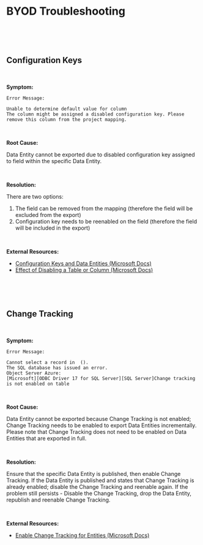 # BYOD Troubleshooting



<br />
<br />
<br />

<!--- Page Break --->
<div style="page-break-after: always"> 
<!--- Page Break --->



## Configuration Keys

<br />

**Symptom:**

```
Error Message:

Unable to determine default value for column
The column might be assigned a disabled configuration key. Please remove this column from the project mapping.
```

<br />

**Root Cause:**

Data Entity cannot be exported due to disabled configuration key assigned to field within the specific Data Entity.

<br />

**Resolution:**

There are two options:

1. The field can be removed from the mapping (therefore the field will be excluded from the export)
2. Configuration key needs to be reenabled on the field (therefore the field will be included in the export)

<br />

**External Resources:**

- [Configuration Keys and Data Entities (Microsoft Docs)](https://docs.microsoft.com/en-us/dynamics365/fin-ops-core/dev-itpro/data-entities/config-key-entities)
- [Effect of Disabling a Table or Column (Microsoft Docs)](https://docs.microsoft.com/en-us/dynamicsax-2012/developer/effect-of-disabling-a-table-or-column)



<br />
<br />
<br />

<!--- Page Break --->
<div style="page-break-after: always"> 
<!--- Page Break --->



## Change Tracking

<br />

**Symptom:**

```
Error Message:

Cannot select a record in  ().
The SQL database has issued an error.
Object Server Azure:
[Microsoft][ODBC Driver 17 for SQL Server][SQL Server]Change tracking is not enabled on table
```

<br />

**Root Cause:**

Data Entity cannot be exported because Change Tracking is not enabled; Change Tracking needs to be enabled to export Data Entities incrementally. Please note that Change Tracking does not need to be enabled on Data Entities that are exported in full.

<br />

**Resolution:**

Ensure that the specific Data Entity is published, then enable Change Tracking. If the Data Entity is published and states that Change Tracking is already enabled; disable the Change Tracking and reenable again. If the problem still persists - Disable the Change Tracking, drop the Data Entity, republish and reenable Change Tracking.

<br />

**External Resources:**

- [Enable Change Tracking for Entities (Microsoft Docs)](https://docs.microsoft.com/en-us/dynamics365/fin-ops-core/dev-itpro/data-entities/entity-change-track)


